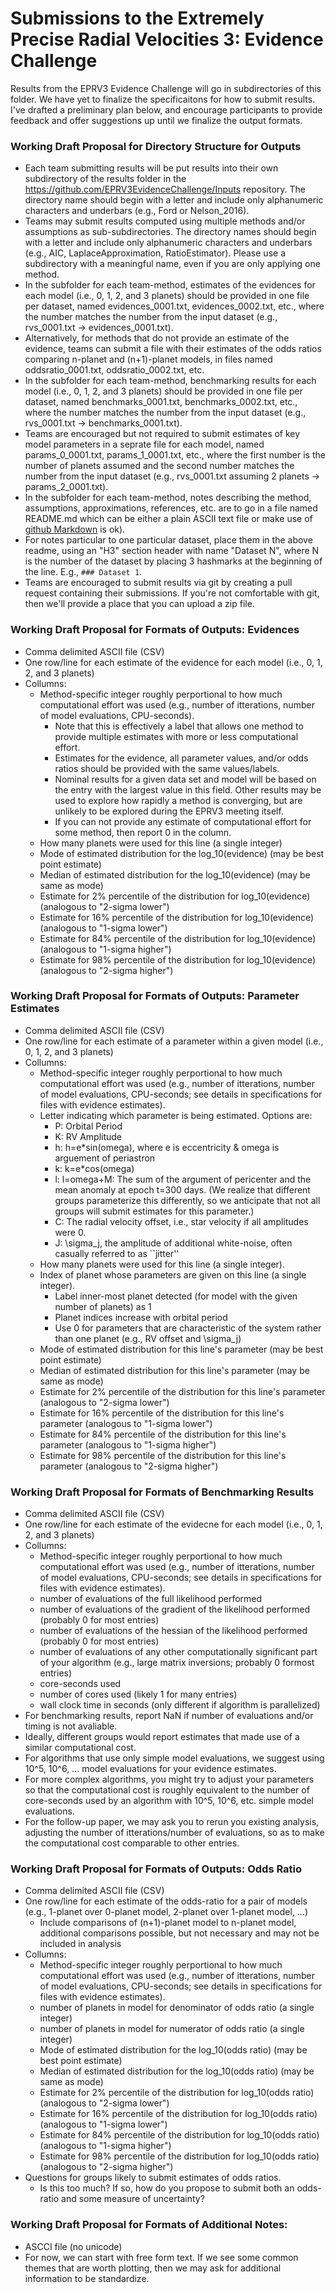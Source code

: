 # Submissions to the Extremely Precise Radial Velocities 3:  Evidence Challenge

Results from the EPRV3 Evidence Challenge will go in subdirectories of this folder. 
We have yet to finalize the specificaitons for how to submit results.  
I've drafted a preliminary plan below, and encourage participants to provide feedback and offer suggestions up until we finalize the output formats.

### Working Draft Proposal for Directory Structure for Outputs
* Each team submitting results will be put results into their own subdirectory of the results folder in the https://github.com/EPRV3EvidenceChallenge/Inputs repository.  The directory name should begin with a letter and include only alphanumeric characters and underbars (e.g., Ford or Nelson_2016).
* Teams may submit results computed using multiple methods and/or assumptions as sub-subdirectories.  The directory names should begin with a letter and include only alphanumeric characters and underbars (e.g., AIC, LaplaceApproximation, RatioEstimator).  Please use a subdirectory with a meaningful name, even if you are only applying one method.  
* In the subfolder for each team-method, estimates of the evidences for each model (i.e., 0, 1, 2, and 3 planets) should be provided in one file per dataset, named evidences_0001.txt, evidences_0002.txt, etc., where the number matches the number from the input dataset (e.g., rvs_0001.txt -> evidences_0001.txt).  
* Alternatively, for methods that do not provide an estimate of the evidence, teams can submit a file with their estimates of the odds ratios comparing n-planet and (n+1)-planet models, in files named oddsratio_0001.txt, oddsratio_0002.txt, etc.
* In the subfolder for each team-method, benchmarking results for each model (i.e., 0, 1, 2, and 3 planets) should be provided in one file per dataset, named benchmarks_0001.txt, benchmarks_0002.txt, etc., where the number matches the number from the input dataset (e.g., rvs_0001.txt -> benchmarks_0001.txt).  
* Teams are encouraged but not required to submit estimates of key model parameters in a seprate file for each model, named params_0_0001.txt, params_1_0001.txt, etc., where the first number is the number of planets assumed and the second number matches the number from the input dataset (e.g., rvs_0001.txt assuming 2 planets -> params_2_0001.txt).  
* In the subfolder for each team-method, notes describing the method, assumptions, approximations, references, etc. are to go in a file named README.md which can be either a plain ASCII text file or make use of [github Markdown](https://github.com/adam-p/markdown-here/wiki/Markdown-Cheatsheet) is ok).
* For notes particular to one particular dataset, place them in the above readme, using an "H3" section header with name "Dataset N", where N is the number of the dataset by placing 3 hashmarks at the beginning of the line.  E.g., ```### Dataset 1```.
* Teams are encouraged to submit results via git by creating a pull request containing their submissions.  If you're not comfortable with git, then we'll provide a place that you can upload a zip file.  

### Working Draft Proposal for Formats of Outputs: Evidences
* Comma delimited ASCII file (CSV)
* One row/line for each estimate of the evidence for each model (i.e., 0, 1, 2, and 3 planets) 
* Collumns:
  - Method-specific integer roughly perportional to how much computational effort was used (e.g., number of itterations, number of model evaluations, CPU-seconds).  
     + Note that this is effectively a label that allows one method to provide multiple estimates with more or less computational effort.  
     + Estimates for the evidence, all parameter values, and/or odds ratios should be provided with the same values/labels.
     + Nominal results for a given data set and model will be based on the entry with the largest value in this field.  Other results may be used to explore how rapidly a method is converging, but are unlikely to be explored during the EPRV3 meeting itself.
     + If you can not provide any estimate of computational effort for some method, then report 0 in the column.
  - How many planets were used for this line (a single integer)
  - Mode of estimated distribution for the log_10(evidence) (may be best point estimate)
  - Median of estimated distribution for the log_10(evidence) (may be same as mode)
  - Estimate for 2% percentile of the distribution for log_10(evidence) (analogous to "2-sigma lower")
  - Estimate for 16% percentile of the distribution for log_10(evidence) (analogous to "1-sigma lower")
  - Estimate for 84% percentile of the distribution for log_10(evidence) (analogous to "1-sigma higher")
  - Estimate for 98% percentile of the distribution for log_10(evidence) (analogous to "2-sigma higher")

### Working Draft Proposal for Formats of Outputs: Parameter Estimates
* Comma delimited ASCII file (CSV)
* One row/line for each estimate of a parameter within a given model (i.e., 0, 1, 2, and 3 planets)
* Collumns:
  - Method-specific integer roughly perportional to how much computational effort was used (e.g., number of itterations, number of model evaluations, CPU-seconds; see details in specifications for files with evidence estimates).
  - Letter indicating which parameter is being estimated.  Options are:
      + P: Orbital Period
      + K: RV Amplitude
      + h: h=e*sin(omega), where e is eccentricity & omega is arguement of periastron 
      + k: k=e*cos(omega)
      + l: l=omega+M:  The sum of the argument of pericenter and the mean anomaly at epoch t=300 days.  (We realize that different groups parameterize this differently, so we anticipate that not all groups will submit estimates for this parameter.)
      + C: The radial velocity offset, i.e., star velocity if all amplitudes were 0.
      + J: \sigma_j, the amplitude of additional white-noise, often casually referred to as ``jitter''
  - How many planets were used for this line (a single integer).
  - Index of planet whose parameters are given on this line (a single integer).  
      + Label inner-most planet detected (for model with the given number of planets) as 1
      + Planet indices increase with orbital period
      + Use 0 for parameters that are characteristic of the system rather than one planet (e.g., RV offset and \sigma_j)
  - Mode of estimated distribution for this line's parameter (may be best point estimate)
  - Median of estimated distribution for this line's parameter (may be same as mode)
  - Estimate for 2% percentile of the distribution for this line's parameter (analogous to "2-sigma lower")
  - Estimate for 16% percentile of the distribution for this line's parameter (analogous to "1-sigma lower")
  - Estimate for 84% percentile of the distribution for this line's parameter (analogous to "1-sigma higher")
  - Estimate for 98% percentile of the distribution for this line's parameter (analogous to "2-sigma higher")
  
  
### Working Draft Proposal for Formats of Benchmarking Results
* Comma delimited ASCII file (CSV)
* One row/line for each estimate of the evidecne for each model (i.e., 0, 1, 2, and 3 planets) 
* Collumns:
  - Method-specific integer roughly perportional to how much computational effort was used (e.g., number of itterations, number of model evaluations, CPU-seconds; see details in specifications for files with evidence estimates).
  - number of evaluations of the full likelihood performed
  - number of evaluations of the gradient of the likelihood performed (probably 0 for most entries)
  - number of evaluations of the hessian of the likelihood performed (probably 0 for most entries)
  - number of evaluations of any other computationally significant part of your algorithm (e.g., large matrix inversions; probably 0 formost entries)
  - core-seconds used
  - number of cores used (likely 1 for many entries)
  - wall clock time in seconds (only different if algorithm is parallelized)
* For benchmarking results, report NaN if number of evaluations and/or timing is not avaliable.  
* Ideally, different groups would report estimates that made use of a similar computational cost.  
* For algorithms that use only simple model evaluations, we suggest using 10^5, 10^6, ... model evaluations for your evidence estimates.
* For more complex algorithms, you might try to adjust your parameters so that the computational cost is roughly equivalent to the number of core-seconds used by an algorithm with 10^5, 10^6, etc. simple model evaluations.  
* For the follow-up paper, we may ask you to rerun you existing analysis, adjusting the number of itterations/number of evaluations, so as to make the computational cost comparable to other entries.  


### Working Draft Proposal for Formats of Outputs: Odds Ratio
* Comma delimited ASCII file (CSV)
* One row/line for each estimate of the odds-ratio for a pair of models (e.g., 1-planet over 0-planet model, 2-planet over 1-planet model, ...)
   - Include comparisons of (n+1)-planet model to n-planet model, additional comparisons possible, but not necessary and may not be included in analysis
* Collumns:
  - Method-specific integer roughly perportional to how much computational effort was used (e.g., number of itterations, number of model evaluations, CPU-seconds; see details in specifications for files with evidence estimates).
  - number of planets in model for denominator of odds ratio (a single integer)
  - number of planets in model for numerator of odds ratio (a single integer)
  - Mode of estimated distribution for the log_10(odds ratio) (may be best point estimate)
  - Median of estimated distribution for the log_10(odds ratio) (may be same as mode)
  - Estimate for 2% percentile of the distribution for log_10(odds ratio) (analogous to "2-sigma lower")
  - Estimate for 16% percentile of the distribution for log_10(odds ratio) (analogous to "1-sigma lower")
  - Estimate for 84% percentile of the distribution for log_10(odds ratio) (analogous to "1-sigma higher")
  - Estimate for 98% percentile of the distribution for log_10(odds ratio) (analogous to "2-sigma higher")
* Questions for groups likely to submit estimates of odds ratios.  
  - Is this too much?  If so, how do you propose to submit both an odds-ratio and some measure of uncertainty?
  
### Working Draft Proposal for Formats of Additional Notes:
* ASCCI file (no unicode)
* For now, we can start with free form text.  If we see some common themes that are worth plotting, then we may ask for additional information to be standardize. 
  
